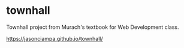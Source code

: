 # townhall
Townhall project from Murach's textbook for Web Development class.

https://jasonciampa.github.io/townhall/
